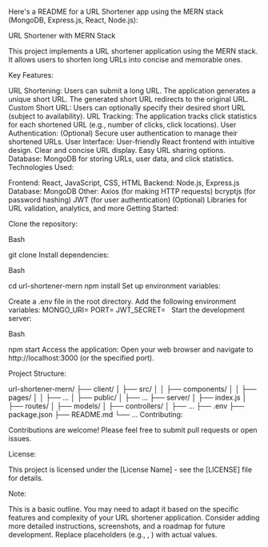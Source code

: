 Here's a README for a URL Shortener app using the MERN stack (MongoDB, Express.js, React, Node.js):

URL Shortener with MERN Stack

This project implements a URL shortener application using the MERN stack. It allows users to shorten long URLs into concise and memorable ones.

Key Features:

URL Shortening:
Users can submit a long URL.
The application generates a unique short URL.
The generated short URL redirects to the original URL.
Custom Short URL:
Users can optionally specify their desired short URL (subject to availability).
URL Tracking:
The application tracks click statistics for each shortened URL (e.g., number of clicks, click locations).
User Authentication: (Optional)
Secure user authentication to manage their shortened URLs.
User Interface:
User-friendly React frontend with intuitive design.
Clear and concise URL display.
Easy URL sharing options.
Database:
MongoDB for storing URLs, user data, and click statistics.
Technologies Used:

Frontend: React, JavaScript, CSS, HTML
Backend: Node.js, Express.js
Database: MongoDB
Other:
Axios (for making HTTP requests)
bcryptjs (for password hashing)
JWT (for user authentication)
(Optional) Libraries for URL validation, analytics, and more
Getting Started:

Clone the repository:

Bash

git clone <repository-url>
Install dependencies:

Bash

cd url-shortener-mern
npm install
Set up environment variables:

Create a .env file in the root directory.
Add the following environment variables:
MONGO_URI=<your-mongodb-connection-string>
PORT=<port-number>
JWT_SECRET=<your-jwt-secret> 
  
Start the development server:

Bash

npm start
Access the application:
Open your web browser and navigate to http://localhost:3000 (or the specified port).

Project Structure:

url-shortener-mern/
├── client/ 
│   ├── src/ 
│   │   ├── components/ 
│   │   ├── pages/ 
│   │   ├── ... 
│   ├── public/ 
│   ├── ...
├── server/
│   ├── index.js 
│   ├── routes/ 
│   ├── models/ 
│   ├── controllers/ 
│   ├── ...
├── .env 
├── package.json 
├── README.md 
└── ...
Contributing:

Contributions are welcome! Please feel free to submit pull requests or open issues.

License:

This project is licensed under the [License Name] - see the [LICENSE] file for details.   

Note:

This is a basic outline. You may need to adapt it based on the specific features and complexity of your URL shortener application.
Consider adding more detailed instructions, screenshots, and a roadmap for future development.
Replace placeholders (e.g., <repository-url>, <your-mongodb-connection-string>) with actual values.
